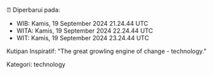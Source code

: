 ⏰ Diperbarui pada:
- WIB: Kamis, 19 September 2024 21.24.44 UTC
- WITA: Kamis, 19 September 2024 22.24.44 UTC
- WIT: Kamis, 19 September 2024 23.24.44 UTC

Kutipan Inspiratif:
"The great growling engine of change - technology."


Kategori: technology

